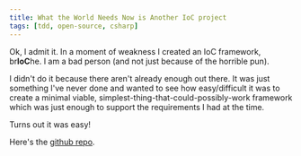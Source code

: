 ```yaml
---
title: What the World Needs Now is Another IoC project
tags: [tdd, open-source, csharp]
---
```


Ok, I admit it. In a moment of weakness I created an IoC framework, br**IoC**he.
I am a bad person (and not just because of the horrible pun).

I didn't do it because there aren't already enough out there. It was just
something I've never done and wanted to see how easy/difficult it was to create
a minimal viable, simplest-thing-that-could-possibly-work framework which was
just enough to support the requirements I had at the time.

Turns out it was easy!

Here's the [github repo](https://github.com/deejaygraham/brioche).
